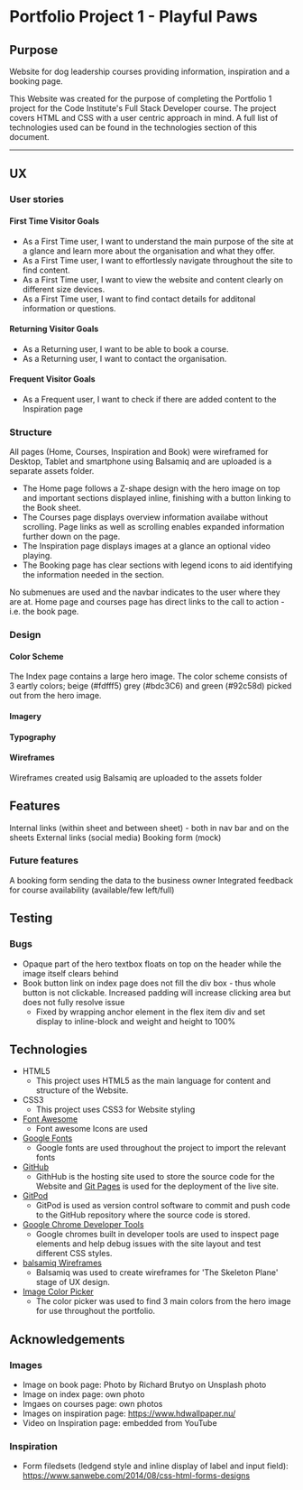 # Portfolio Project 1 - Playful Paws
## Purpose

Website for dog leadership courses providing information, inspiration and a booking page. 

This Website was created for the purpose of completing the Portfolio 1 project for the Code Institute's Full Stack Developer course. 
The project covers HTML and CSS with a user centric approach in mind.  A full list of technologies used can be found in the technologies section of this document.

*** 
## UX
### User stories
#### First Time Visitor Goals
* As a First Time user, I want to understand the main purpose of the site at a glance and learn more about the organisation and what they offer.
* As a First Time user, I want to effortlessly navigate throughout the site to find content.
* As a First Time user, I want to view the website and content clearly on different size devices.
* As a First Time user, I want to find contact details for additonal information or questions.
#### Returning Visitor Goals
* As a Returning user, I want to be able to book a course.
* As a Returning user, I want to contact the organisation.
#### Frequent Visitor Goals
* As a Frequent user, I want to check if there are added content to the Inspiration page
### Structure
All pages (Home, Courses, Inspiration and Book) were wireframed for Desktop, Tablet and smartphone using Balsamiq and are uploaded is a separate assets folder. 

* The Home page follows a Z-shape design with the hero image on top and important sections displayed inline, finishing with a button linking to the Book sheet.
* The Courses page displays overview information availabe without scrolling. Page links as well as scrolling enables expanded information further down on the page.
* The Inspiration page displays images at a glance an optional video playing.
* The Booking page has clear sections with legend icons to aid identifying the information needed in the section.

No submenues are used and the navbar indicates to the user where they are at. Home page and courses page has direct links to the call to action - i.e. the book page.
### Design
#### Color Scheme
The Index page contains a large hero image. The color scheme consists of 3 eartly colors; beige (#fdfff5) grey (#bdc3C6) and green (#92c58d) picked out from the hero image.
#### Imagery
#### Typography
#### Wireframes
Wireframes created usig Balsamiq are uploaded to the assets folder
## Features
Internal links (within sheet and between sheet) - both in nav bar and on the sheets
External links (social media)
Booking form (mock)
### Future features
A booking form sending the data to the business owner
Integrated feedback for course availability (available/few left/full)
## Testing
### Bugs
* Opaque part of the hero textbox floats on top on the header while the image itself clears behind
* Book button link on index page does not fill the div box - thus whole button is not clickable. Increased padding will increase clicking area but does not fully resolve issue
	* Fixed by wrapping anchor element in the flex item div and set display to inline-block and weight and height to 100%
## Technologies
* HTML5
	* This project uses HTML5 as the main language for content and structure of the Website.
* CSS3
	* This project uses CSS3 for Website styling
* [Font Awesome](https://fontawesome.com/)
	* Font awesome Icons are used 
* [Google Fonts](https://fonts.google.com/)
	* Google fonts are used throughout the project to import the relevant fonts
* [GitHub](https://github.com/)
	* GithHub is the hosting site used to store the source code for the Website and [Git Pages](https://pages.github.com/) is used for the deployment of the live site.
* [GitPod]()
	* GitPod is used as version control software to commit and push code to the GitHub repository where the source code is stored.
* [Google Chrome Developer Tools](https://developers.google.com/web/tools/chrome-devtools)
	* Google chromes built in developer tools are used to inspect page elements and help debug issues with the site layout and test different CSS styles.
* [balsamiq Wireframes](https://balsamiq.com/wireframes/)
	* Balsamiq was used to create wireframes for 'The Skeleton Plane' stage of UX design.
 * [Image Color Picker ](https://imagecolorpicker.com)
	* The color picker was used to find 3 main colors from the hero image for use throughout the portfolio.
	
## Acknowledgements
### Images
* Image on book page: Photo by Richard Brutyo on Unsplash photo
* Image on index page: own photo
* Imgaes on courses page: own photos
* Images on inspiration page: https://www.hdwallpaper.nu/
* Video on Inspiration page: embedded from YouTube

### Inspiration
* Form filedsets (ledgend style and inline display of label and input field): https://www.sanwebe.com/2014/08/css-html-forms-designs




